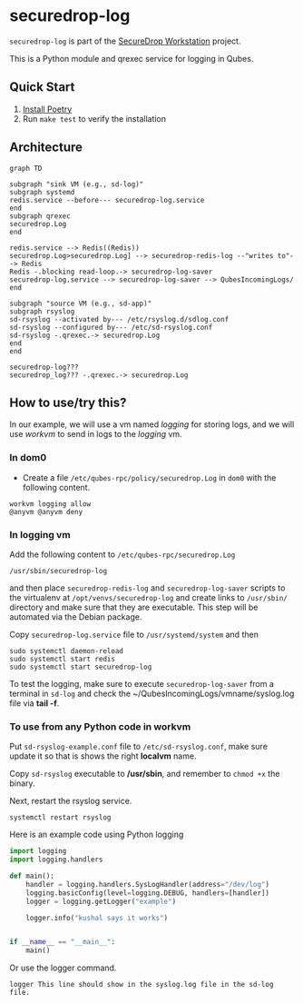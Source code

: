 # securedrop-log

`securedrop-log` is part of the [SecureDrop
Workstation](https://github.com/freedomofpress/securedrop-workstation) project.

This is a Python module and qrexec service for logging in Qubes.

## Quick Start

1. [Install Poetry](https://python-poetry.org/docs/#installing-with-the-official-installer)
2. Run `make test` to verify the installation

## Architecture

```mermaid
graph TD

subgraph "sink VM (e.g., sd-log)"
subgraph systemd
redis.service --before--- securedrop-log.service
end
subgraph qrexec
securedrop.Log
end

redis.service --> Redis((Redis))
securedrop.Log>securedrop.Log] --> securedrop-redis-log --"writes to"--> Redis
Redis -.blocking read-loop.-> securedrop-log-saver
securedrop-log.service --> securedrop-log-saver --> QubesIncomingLogs/
end

subgraph "source VM (e.g., sd-app)"
subgraph rsyslog
sd-rsyslog --activated by--- /etc/rsyslog.d/sdlog.conf
sd-rsyslog --configured by--- /etc/sd-rsyslog.conf
sd-rsyslog -.qrexec.-> securedrop.Log
end
end

securedrop-log???
securedrop_log??? -.qrexec.-> securedrop.Log
```

## How to use/try this?

In our example, we will use a vm named *logging* for storing logs, and we will use
*workvm* to send in logs to the *logging* vm.

### In dom0

- Create a file `/etc/qubes-rpc/policy/securedrop.Log` in `dom0` with the following content.

```
workvm logging allow
@anyvm @anyvm deny
```

### In logging vm

Add the following content to `/etc/qubes-rpc/securedrop.Log`

```
/usr/sbin/securedrop-log
```

and then place `securedrop-redis-log` and `securedrop-log-saver` scripts to the
virtualenv at `/opt/venvs/securedrop-log` and create links to `/usr/sbin/`
directory and make sure that they are executable. This step will be automated via
the Debian package.


Copy `securedrop-log.service` file to `/usr/systemd/system` and then

```
sudo systemctl daemon-reload
sudo systemctl start redis
sudo systemctl start securedrop-log
```

To test the logging, make sure to execute `securedrop-log-saver` from a terminal in `sd-log`
and check the ~/QubesIncomingLogs/vmname/syslog.log file via **tail -f**.


### To use from any Python code in workvm

Put `sd-rsyslog-example.conf` file to `/etc/sd-rsyslog.conf`, make sure update
it so that is shows the right **localvm** name.

Copy `sd-rsyslog` executable to **/usr/sbin**, and remember to `chmod +x`
the binary.

Next, restart the rsyslog service.

```
systemctl restart rsyslog
```


Here is an example code using Python logging

```Python
import logging
import logging.handlers

def main():
    handler = logging.handlers.SysLogHandler(address="/dev/log")
    logging.basicConfig(level=logging.DEBUG, handlers=[handler])
    logger = logging.getLogger("example")

    logger.info("kushal says it works")


if __name__ == "__main__":
    main()

```

Or use the logger command.

```
logger This line should show in the syslog.log file in the sd-log file.
```
